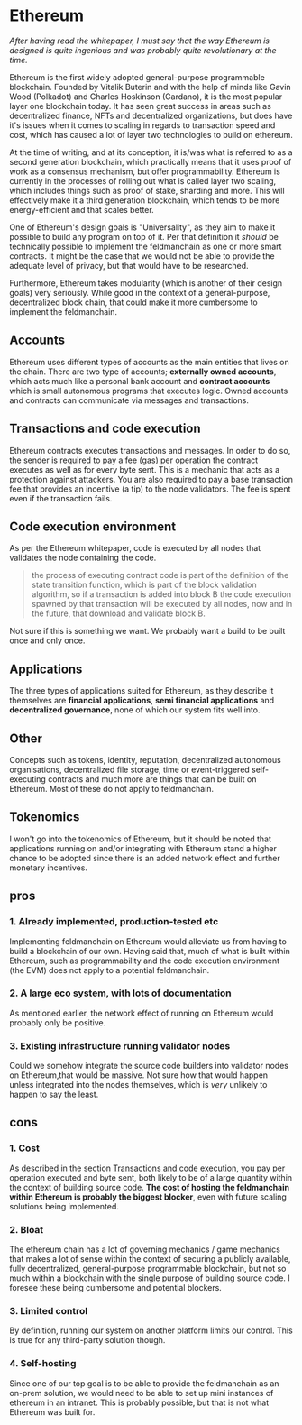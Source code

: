 # Ethereum 

_After having read the whitepaper, I must say that the way Ethereum is designed is quite ingenious and was probably quite revolutionary at the time._

Ethereum is the first widely adopted general-purpose programmable blockchain. Founded by Vitalik Buterin and with the help of minds like Gavin Wood (Polkadot) and Charles Hoskinson (Cardano), it is the most popular layer one blockchain today. It has seen great success in areas such as decentralized finance, NFTs and decentralized organizations, but does have it's issues when it comes to scaling in regards to transaction speed and cost, which has caused a lot of layer two technologies to build on ethereum.

At the time of writing, and at its conception, it is/was what is referred to as a second generation blockchain, which practically means that it uses proof of work as a consensus mechanism, but offer programmability. Ethereum is currently in the processes of rolling out what is called layer two scaling, which includes things such as proof of stake, sharding and more. This will effectively make it a third generation blockchain, which tends to be more energy-efficient and that scales better.

One of Ethereum's design goals is "Universality", as they aim to make it possible to build any program on top of it. Per that definition it _should_ be technically possible to implement the feldmanchain as one or more smart contracts. It might be the case that we would not be able to provide the adequate level of privacy, but that would have to be researched.

Furthermore, Ethereum takes modularity (which is another of their design goals) very seriously. While good in the context of a general-purpose, decentralized block chain, that could make it more cumbersome to implement the feldmanchain.

## Accounts

Ethereum uses different types of accounts as the main entities that lives on the chain. There are two type of accounts; __externally owned accounts__, which acts much like a personal bank account and __contract accounts__ which is small autonomous programs that executes logic. Owned accounts and contracts can communicate via messages and transactions. 

## Transactions and code execution

Ethereum contracts executes transactions and messages. In order to do so, the sender is required to pay a fee (gas) per operation the contract executes as well as for every byte sent. This is a mechanic that acts as a protection against attackers. You are also required to pay a base transaction fee that provides an incentive (a tip) to the node validators. The fee is spent even if the transaction fails.

## Code execution environment

As per the Ethereum whitepaper, code is executed by all nodes that validates the node containing the code.

> the process of executing contract code is part of the definition of the state transition function, which is part of the block validation algorithm, so if a transaction is added into block B the code execution spawned by that transaction will be executed by all nodes, now and in the future, that download and validate block B.

Not sure if this is something we want. We probably want a build to be built once and only once.

## Applications

The three types of applications suited for Ethereum, as they describe it themselves are __financial applications__, __semi financial applications__ and __decentralized governance__, none of which our system fits well into.

## Other

Concepts such as tokens, identity, reputation, decentralized autonomous organisations, decentralized file storage, time or event-triggered self-executing contracts and much more are things that can be built on Ethereum. Most of these do not apply to feldmanchain.

## Tokenomics

I won't go into the tokenomics of Ethereum, but it should be noted that applications running on and/or integrating with Ethereum stand a higher chance to be adopted since there is an added network effect and further monetary incentives.

## pros

### 1. Already implemented, production-tested etc

Implementing feldmanchain on Ethereum would alleviate us from having to build a blockchain of our own. Having said that, much of what is built within Ethereum, such as programmability and the code execution environment (the EVM) does not apply to a potential feldmanchain.

### 2. A large eco system, with lots of documentation

As mentioned earlier, the network effect of running on Ethereum would probably only be positive.

### 3. Existing infrastructure running validator nodes

Could we somehow integrate the source code builders into validator nodes on Ethereum,that would be massive. Not sure how that would happen unless integrated into the nodes themselves, which is _very_ unlikely to happen to say the least.

## cons

### 1. Cost

As described in the section [Transactions and code execution](#transactions-and-code-execution), you pay per operation executed and byte sent, both likely to be of a large quantity within the context of building source code. __The cost of hosting the feldmanchain within Ethereum is probably the biggest blocker__, even with future scaling solutions being implemented.

### 2. Bloat

The ethereum chain has a lot of governing mechanics / game mechanics that makes a lot of sense within the context of securing a publicly available, fully decentralized, general-purpose programmable blockchain, but not so much within a blockchain with the single purpose of building source code. I foresee these being cumbersome and potential blockers.

### 3. Limited control

By definition, running our system on another platform limits our control. This is true for any third-party solution though.

### 4. Self-hosting

Since one of our top goal is to be able to provide the feldmanchain as an on-prem solution, we would need to be able to set up mini instances of ethereum in an intranet. This is probably possible, but that is not what Ethereum was built for.
